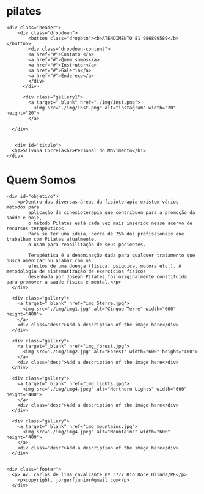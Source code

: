 # pilates
<!DOCTYPE html>
<html lang="en">
<head>
    <meta charset="UTF-8">
    <meta http-equiv="X-UA-Compatible" content="IE=edge">
    <meta name="viewport" content="width=device-width, initial-scale=1.0">
    <title>PilatesParaTodos</title>
    <link rel="stylesheet" href="./css/main.css">
    <link rel="stylesheet" href="./css/st.css">
    <Script src="app.js"></Script>
    <link rel="stylesheet" href="htt://googleapis.com/css?family=Sofia">
    <link rel="preconnect" href="https://fonts.googleapis.com">
     <link rel="preconnect" href="https://fonts.gstatic.com" crossorigin>
     <link href="https://fonts.googleapis.com/css2? família=Montserrat:wght@100&display=swap" rel="stylesheet">
</head>
<body>



    <div class="header">
        <div class="dropdown">
            <button class="dropbtn"><b>ATENDIMENTO 81 986899589</b></button>
            <div class="dropdown-content">
            <a href="#">Contato </a>
            <a href="#">Quem somos</a>
            <a href="#">Instrutor</a>
            <a href="#">Galeria</a>
            <a href="#">Endereço</a>
            </div>
          </div>

          <div class="gallery1">
            <a target="_blank" href="./img/inst.png">
              <img src="./img/inst.png" alt="instagram" width="20" height="20">
            </a> 

      </div>


       <div id="titulo">
      <h1>Silvana Correia<br>Personal do Movimento</h1>
    </div>

  </div>
  <div id="titulo2">
 <h1>Quem Somos</h1>
</div>

    <div id="objetivo">
        <p>Dentro das diversas áreas da fisioterapia existem vários métodos para 
            aplicação da cinesioterapia que contribuem para a promoção da saúde e hoje, 
            o método Pilates está cada vez mais inserido nesse acervo de recursos terapêuticos. 
            Para se ter uma ideia, cerca de 75% dos profissionais que trabalham com Pilates atualmente, 
            o usam para reabilitação de seus pacientes.

            Terapêutica é a denominação dada para qualquer tratamento que busca amenizar ou acabar com os 
            efeitos de uma doença (física, psíquica, motora etc.). A metodologia de sistematização de exercícios físicos 
            desenhada por Joseph Pilates foi originalmente constituída para promover a saúde física e mental.</p>
      </div>

      <div class="gallery">
        <a target="_blank" href="img_5terre.jpg">
          <img src="./img/img1.jpg" alt="Cinque Terre" width="600" height="400">
        </a>
        <div class="desc">Add a description of the image here</div>
      </div>
      
      <div class="gallery">
        <a target="_blank" href="img_forest.jpg">
          <img src="./img/img2.jpg" alt="Forest" width="600" height="400">
        </a>
        <div class="desc">Add a description of the image here</div>
      </div>
      
      <div class="gallery">
        <a target="_blank" href="img_lights.jpg">
          <img src="./img/img4.jpeg" alt="Northern Lights" width="600" height="400">
        </a>
        <div class="desc">Add a description of the image here</div>
      </div>
      
      <div class="gallery">
        <a target="_blank" href="img_mountains.jpg">
          <img src="./img/img4.jpeg" alt="Mountains" width="600" height="400">
        </a>
        <div class="desc">Add a description of the image here</div>
      </div>


    <div class="footer">
      <p> Av. carlos de lima cavalcante nº 3777 Rio Doce Olinda/PE</p>
        <p>copyright. jorgerfjunior@gmail.com</p>
      </div>

    
</body>
</html>
